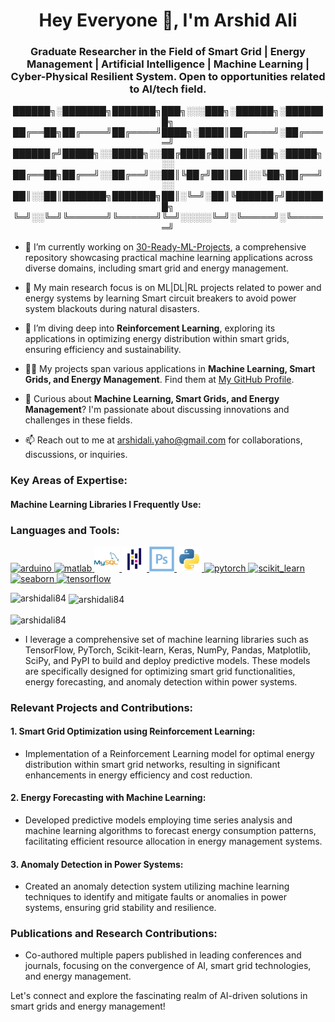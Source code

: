 <h1 align="center">Hey Everyone 👋, I'm Arshid Ali</h1>

<h3 align="center">Graduate Researcher in the Field of Smart Grid | Energy Management | Artificial Intelligence | Machine Learning | Cyber-Physical Resilient System. Open to opportunities related to AI/tech field.</h3>



<p align="center">
  ██████╗░███████╗███████╗███╗░░░███╗░██████╗░███████╗
  ██╔══██╗██╔════╝██╔════╝████╗░████║██╔════╝░██╔════╝
  ██████╔╝█████╗░░█████╗░░██╔████╔██║██║░░██╗░█████╗░░
  ██╔══██╗██╔══╝░░██╔══╝░░██║╚██╔╝██║██║░░╚██╗██╔══╝░░
  ██║░░██║███████╗███████╗██║░╚═╝░██║╚██████╔╝███████╗
  ╚═╝░░╚═╝╚══════╝╚══════╝╚═╝░░░░░╚═╝░╚═════╝░╚══════╝
</p>


- 🔭 I’m currently working on [30-Ready-ML-Projects]((https://github.com/ArshidAli84)), a comprehensive repository showcasing practical machine learning applications across diverse domains, including smart grid and energy management.
  
- 👯 My main research focus is on ML|DL|RL projects related to power and energy systems by learning Smart circuit breakers to avoid power system blackouts during natural disasters.

- 🌱 I’m diving deep into **Reinforcement Learning**, exploring its applications in optimizing energy distribution within smart grids, ensuring efficiency and sustainability.

- 👨‍💻 My projects span various applications in **Machine Learning, Smart Grids, and Energy Management**. Find them at [My GitHub Profile](https://github.com/ArshidAli84).

- 💬 Curious about **Machine Learning, Smart Grids, and Energy Management**? I'm passionate about discussing innovations and challenges in these fields.

- 📫 Reach out to me at arshidali.yaho@gmail.com for collaborations, discussions, or inquiries.

### Key Areas of Expertise:

#### Machine Learning Libraries I Frequently Use:

<h3 align="left">Languages and Tools:</h3>
<p align="left"> <a href="https://www.arduino.cc/" target="_blank" rel="noreferrer"> <img src="https://cdn.worldvectorlogo.com/logos/arduino-1.svg" alt="arduino" width="40" height="40"/> </a> <a href="https://www.mathworks.com/" target="_blank" rel="noreferrer"> <img src="https://upload.wikimedia.org/wikipedia/commons/2/21/Matlab_Logo.png" alt="matlab" width="40" height="40"/> </a> <a href="https://www.mysql.com/" target="_blank" rel="noreferrer"> <img src="https://raw.githubusercontent.com/devicons/devicon/master/icons/mysql/mysql-original-wordmark.svg" alt="mysql" width="40" height="40"/> </a> <a href="https://pandas.pydata.org/" target="_blank" rel="noreferrer"> <img src="https://raw.githubusercontent.com/devicons/devicon/2ae2a900d2f041da66e950e4d48052658d850630/icons/pandas/pandas-original.svg" alt="pandas" width="40" height="40"/> </a> <a href="https://www.photoshop.com/en" target="_blank" rel="noreferrer"> <img src="https://raw.githubusercontent.com/devicons/devicon/master/icons/photoshop/photoshop-line.svg" alt="photoshop" width="40" height="40"/> </a> <a href="https://www.python.org" target="_blank" rel="noreferrer"> <img src="https://raw.githubusercontent.com/devicons/devicon/master/icons/python/python-original.svg" alt="python" width="40" height="40"/> </a> <a href="https://pytorch.org/" target="_blank" rel="noreferrer"> <img src="https://www.vectorlogo.zone/logos/pytorch/pytorch-icon.svg" alt="pytorch" width="40" height="40"/> </a> <a href="https://scikit-learn.org/" target="_blank" rel="noreferrer"> <img src="https://upload.wikimedia.org/wikipedia/commons/0/05/Scikit_learn_logo_small.svg" alt="scikit_learn" width="40" height="40"/> </a> <a href="https://seaborn.pydata.org/" target="_blank" rel="noreferrer"> <img src="https://seaborn.pydata.org/_images/logo-mark-lightbg.svg" alt="seaborn" width="40" height="40"/> </a> <a href="https://www.tensorflow.org" target="_blank" rel="noreferrer"> <img src="https://www.vectorlogo.zone/logos/tensorflow/tensorflow-icon.svg" alt="tensorflow" width="40" height="40"/> </a> </p>

<p><img align="left" src="https://github-readme-stats.vercel.app/api/top-langs?username=arshidali84&show_icons=true&locale=en&layout=compact" alt="arshidali84" /></p>

<p>&nbsp;<img align="center" src="https://github-readme-stats.vercel.app/api?username=arshidali84&show_icons=true&locale=en" alt="arshidali84" /></p>

<p><img align="center" src="https://github-readme-streak-stats.herokuapp.com/?user=arshidali84&" alt="arshidali84" /></p>

- I leverage a comprehensive set of machine learning libraries such as TensorFlow, PyTorch, Scikit-learn, Keras, NumPy, Pandas, Matplotlib, SciPy, and PyPI to build and deploy predictive models. These models are specifically designed for optimizing smart grid functionalities, energy forecasting, and anomaly detection within power systems.

### Relevant Projects and Contributions:

#### 1. Smart Grid Optimization using Reinforcement Learning:
- Implementation of a Reinforcement Learning model for optimal energy distribution within smart grid networks, resulting in significant enhancements in energy efficiency and cost reduction.

#### 2. Energy Forecasting with Machine Learning:
- Developed predictive models employing time series analysis and machine learning algorithms to forecast energy consumption patterns, facilitating efficient resource allocation in energy management systems.

#### 3. Anomaly Detection in Power Systems:
- Created an anomaly detection system utilizing machine learning techniques to identify and mitigate faults or anomalies in power systems, ensuring grid stability and resilience.

### Publications and Research Contributions:

- Co-authored multiple papers published in leading conferences and journals, focusing on the convergence of AI, smart grid technologies, and energy management.

Let's connect and explore the fascinating realm of AI-driven solutions in smart grids and energy management!

